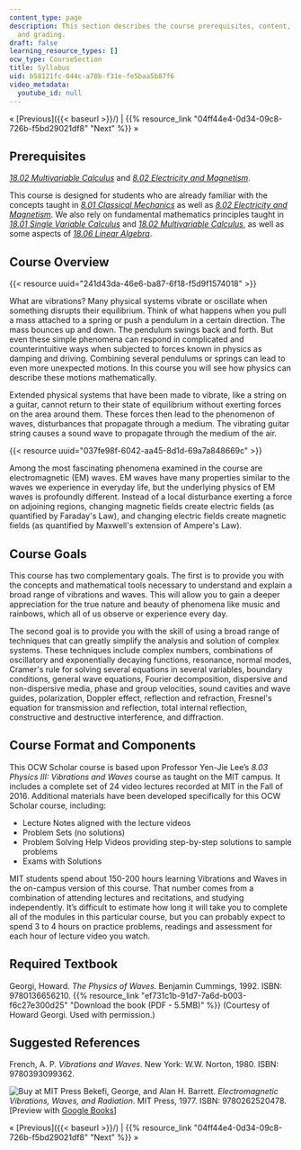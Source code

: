 ```yaml
---
content_type: page
description: This section describes the course prerequisites, content, requirements,
  and grading.
draft: false
learning_resource_types: []
ocw_type: CourseSection
title: Syllabus
uid: b58121fc-044c-a70b-f31e-fe5baa5b87f6
video_metadata:
  youtube_id: null
---
```

« \[Previous\]({{< baseurl >}}/) | {{% resource_link "04ff44e4-0d34-09c8-726b-f5bd29021df8" "Next" %}} »

## Prerequisites

[*18.02 Multivariable Calculus*](/courses/18-02sc-multivariable-calculus-fall-2010) and [*8.02 Electricity and Magnetism*](/courses/8-02-physics-ii-electricity-and-magnetism-spring-2007).

This course is designed for students who are already familiar with the concepts taught in [*8.01 Classical Mechanics*](/courses/8-01sc-classical-mechanics-fall-2016) as well as [*8.02 Electricity and Magnetism*](/courses/8-02-physics-ii-electricity-and-magnetism-spring-2007). We also rely on fundamental mathematics principles taught in [*18.01 Single Variable Calculus*](/courses/18-01sc-single-variable-calculus-fall-2010) and [*18.02 Multivariable Calculus*](/courses/18-02sc-multivariable-calculus-fall-2010), as well as some aspects of [*18.06 Linear Algebra*](/courses/18-06sc-linear-algebra-fall-2011).

## Course Overview

{{< resource uuid="241d43da-46e6-ba87-6f18-f5d9f1574018" >}}

What are vibrations? Many physical systems vibrate or oscillate when something disrupts their equilibrium. Think of what happens when you pull a mass attached to a spring or push a pendulum in a certain direction. The mass bounces up and down. The pendulum swings back and forth. But even these simple phenomena can respond in complicated and counterintuitive ways when subjected to forces known in physics as damping and driving. Combining several pendulums or springs can lead to even more unexpected motions. In this course you will see how physics can describe these motions mathematically.

Extended physical systems that have been made to vibrate, like a string on a guitar, cannot return to their state of equilibrium without exerting forces on the area around them. These forces then lead to the phenomenon of waves, disturbances that propagate through a medium. The vibrating guitar string causes a sound wave to propagate through the medium of the air.

{{< resource uuid="037fe98f-6042-aa45-8d1d-69a7a848669c" >}}

Among the most fascinating phenomena examined in the course are electromagnetic (EM) waves. EM waves have many properties similar to the waves we experience in everyday life, but the underlying physics of EM waves is profoundly different. Instead of a local disturbance exerting a force on adjoining regions, changing magnetic fields create electric fields (as quantified by Faraday's Law), and changing electric fields create magnetic fields (as quantified by Maxwell's extension of Ampere's Law).

## Course Goals

This course has two complementary goals. The first is to provide you with the concepts and mathematical tools necessary to understand and explain a broad range of vibrations and waves. This will allow you to gain a deeper appreciation for the true nature and beauty of phenomena like music and rainbows, which all of us observe or experience every day.

The second goal is to provide you with the skill of using a broad range of techniques that can greatly simplify the analysis and solution of complex systems. These techniques include complex numbers, combinations of oscillatory and exponentially decaying functions, resonance, normal modes, Cramer's rule for solving several equations in several variables, boundary conditions, general wave equations, Fourier decomposition, dispersive and non-dispersive media, phase and group velocities, sound cavities and wave guides, polarization, Doppler effect, reflection and refraction, Fresnel's equation for transmission and reflection, total internal reflection, constructive and destructive interference, and diffraction.

## Course Format and Components

This OCW Scholar course is based upon Professor Yen-Jie Lee’s *8.03 Physics III: Vibrations and Waves* course as taught on the MIT campus. It includes a complete set of 24 video lectures recorded at MIT in the Fall of 2016. Additional materials have been developed specifically for this OCW Scholar course, including:

- Lecture Notes aligned with the lecture videos
- Problem Sets (no solutions)
- Problem Solving Help Videos providing step-by-step solutions to sample problems
- Exams with Solutions

MIT students spend about 150-200 hours learning Vibrations and Waves in the on-campus version of this course. That number comes from a combination of attending lectures and recitations, and studying independently. It’s difficult to estimate how long it will take you to complete all of the modules in this particular course, but you can probably expect to spend 3 to 4 hours on practice problems, readings and assessment for each hour of lecture video you watch.

## Required Textbook

Georgi, Howard. *The Physics of Waves*. Benjamin Cummings, 1992. ISBN: 9780136656210. {{% resource_link "ef731c1b-91d7-7a6d-b003-f6c27e300d25" "Download the book (PDF - 5.5MB)" %}} (Courtesy of Howard Georgi. Used with permission.)

## Suggested References

French, A. P. *Vibrations and Waves*. New York: W.W. Norton, 1980. ISBN: 9780393099362.

![Buy at MIT Press](/images/mp_logo.gif) Bekefi, George, and Alan H. Barrett. *Electromagnetic Vibrations, Waves, and Radiation*. MIT Press, 1977. ISBN: 9780262520478. \[Preview with [Google Books](http://books.google.com/books?id=zRfTq6iMdNEC&pg=PAfrontcover)\]

« \[Previous\]({{< baseurl >}}/) | {{% resource_link "04ff44e4-0d34-09c8-726b-f5bd29021df8" "Next" %}} »